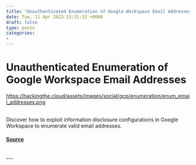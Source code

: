 ```yaml
---
title: "Unauthenticated Enumeration of Google Workspace Email Addresses"
date: Tue, 11 Apr 2023 13:31:32 +0000
draft: false
type: posts
categories: 
- 
---
```

# Unauthenticated Enumeration of Google Workspace Email Addresses
https://hackingthe.cloud/assets/images/social/gcp/enumeration/enum_email_addresses.png
<br/>

<br/>
Discover how to exploit information disclosure configurations in Google Workspace to enumerate valid email addresses.

#### [Source](https://hackingthe.cloud/gcp/enumeration/enum_email_addresses/)

<br/>
---
